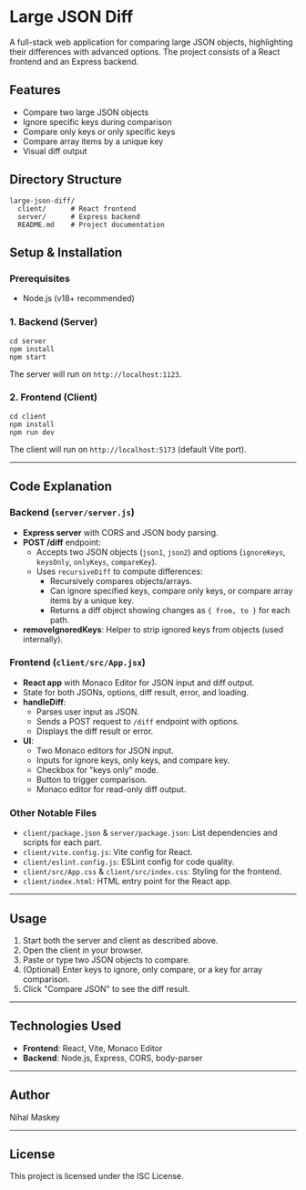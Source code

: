 # Large JSON Diff

A full-stack web application for comparing large JSON objects, highlighting their differences with advanced options. The project consists of a React frontend and an Express backend.

## Features

- Compare two large JSON objects
- Ignore specific keys during comparison
- Compare only keys or only specific keys
- Compare array items by a unique key
- Visual diff output

## Directory Structure

```
large-json-diff/
  client/      # React frontend
  server/      # Express backend
  README.md    # Project documentation
```

## Setup & Installation

### Prerequisites

- Node.js (v18+ recommended)

### 1. Backend (Server)

```
cd server
npm install
npm start
```

The server will run on `http://localhost:1123`.

### 2. Frontend (Client)

```
cd client
npm install
npm run dev
```

The client will run on `http://localhost:5173` (default Vite port).

---

## Code Explanation

### Backend (`server/server.js`)

- **Express server** with CORS and JSON body parsing.
- **POST /diff** endpoint:
  - Accepts two JSON objects (`json1`, `json2`) and options (`ignoreKeys`, `keysOnly`, `onlyKeys`, `compareKey`).
  - Uses `recursiveDiff` to compute differences:
    - Recursively compares objects/arrays.
    - Can ignore specified keys, compare only keys, or compare array items by a unique key.
    - Returns a diff object showing changes as `{ from, to }` for each path.
- **removeIgnoredKeys**: Helper to strip ignored keys from objects (used internally).

### Frontend (`client/src/App.jsx`)

- **React app** with Monaco Editor for JSON input and diff output.
- State for both JSONs, options, diff result, error, and loading.
- **handleDiff**:
  - Parses user input as JSON.
  - Sends a POST request to `/diff` endpoint with options.
  - Displays the diff result or error.
- **UI**:
  - Two Monaco editors for JSON input.
  - Inputs for ignore keys, only keys, and compare key.
  - Checkbox for "keys only" mode.
  - Button to trigger comparison.
  - Monaco editor for read-only diff output.

### Other Notable Files

- `client/package.json` & `server/package.json`: List dependencies and scripts for each part.
- `client/vite.config.js`: Vite config for React.
- `client/eslint.config.js`: ESLint config for code quality.
- `client/src/App.css` & `client/src/index.css`: Styling for the frontend.
- `client/index.html`: HTML entry point for the React app.

---

## Usage

1. Start both the server and client as described above.
2. Open the client in your browser.
3. Paste or type two JSON objects to compare.
4. (Optional) Enter keys to ignore, only compare, or a key for array comparison.
5. Click "Compare JSON" to see the diff result.

---

## Technologies Used

- **Frontend**: React, Vite, Monaco Editor
- **Backend**: Node.js, Express, CORS, body-parser

---

## Author

Nihal Maskey

---

## License

This project is licensed under the ISC License.
